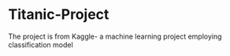 # Titanic-Project
The project is from Kaggle- a machine learning project employing classification model
